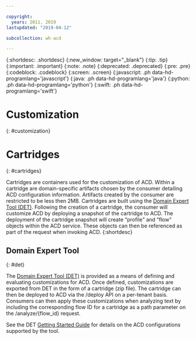 ```yaml
---

copyright:
  years: 2011, 2019
lastupdated: "2019-04-12"

subcollection: wh-acd

---
```


{:shortdesc: .shortdesc}
{:new_window: target="_blank"}
{:tip: .tip}
{:important: .important}
{:note: .note}
{:deprecated: .deprecated}
{:pre: .pre}
{:codeblock: .codeblock}
{:screen: .screen}
{:javascript: .ph data-hd-programlang='javascript'}
{:java: .ph data-hd-programlang='java'}
{:python: .ph data-hd-programlang='python'}
{:swift: .ph data-hd-programlang='swift'}

# Customization
{: #customization}

# Cartridges
{: #cartridges}

Cartridges are containers used for the customization of ACD. Within a cartridge are domain-specific artifacts chosen by the consumer detailing ACD configuration information. Artifacts created by the consumer are restricted to be less then 2MB.  Cartridges are built using the [Domain Expert Tool (DET)](https://watsonpow01.rch.stglabs.ibm.com/services/cartridge_det/). Following the creation of a cartridge, the consumer will customize ACD by deploying a snapshot of the cartridge to ACD. The deployment of the cartridge snapshot will create <q>profile</q> and <q>flow</q> objects within the ACD service. These objects can then be referenced as part of the request when invoking ACD.
{:shortdesc}

## Domain Expert Tool
{: #det}

The <a href="https://watsonpow01.rch.stglabs.ibm.com/services/cartridge_det/cartridge-main.html" target="_blank">Domain Expert Tool (DET)</a> is provided as a means of defining and evaluating customizations for ACD. Once defined, customizations are exported from DET in the form of a cartridge (zip file). The cartridge can then be deployed to ACD via the /deploy API on a per-tenant basis. Consumers can then apply these customizations when analyzing text by including the corresponding flow ID for a cartridge as a path parameter on the /analyze/{flow_id} request.

See the DET <a href="https://watsonpow01.rch.stglabs.ibm.com/services/cartridge_det/help/DET_GettingStartedGuide.pdf">Getting Started Guide</a> for details on the ACD configurations supported by the tool.
